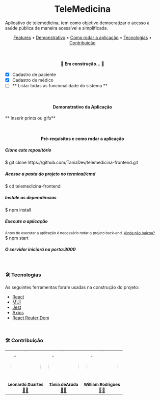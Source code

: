 <h1 align="center">TeleMedicina</h1>

<p>Aplicativo de telemedicina, tem como objetivo democratizar o acesso a saúde pública de maneira acessível e simplificada.</p>

<p align="center">
 <a href="#features">Features</a> •
 <a href="#demonstrativo">Demonstrativo</a> • 
  <a href="#comoRodar">Como rodar a aplicação</a> • 
 <a href="#tecnologias">Tecnologias</a> • 
 <a href="#contribuicao">Contribuição</a> 
</p>

<br/><h4 align="center" id="features"> 
	🚧  Em construção...  🚧
</h4>

- [x] Cadastro de paciente
- [x] Cadastro de médico
- [ ] ** Listar todas as funcionalidade do sistema **

<br/><h4 align="center" id="demonstrativo">Demonstrativo da Aplicação</h4>

<p>** Inserir prints ou gifs**</p>

<br/><h4 align="center" id="comoRodar">Pré-requisitos e como rodar a aplicação</h4>

<h5>Clone este repositório</h5>
$ git clone https://github.com/TaniaDev/telemedicina-frontend.git

<h5>Acesse a pasta do projeto no terminal/cmd</h5>
$ cd telemedicina-frontend

<h5>Instale as dependências</h5>
$ npm install

<h5>Execute a aplicação</h5>
<small>Antes de executar a aplicação é necessário rodar o projeto back-end. <a href="https://github.com/TaniaDev/telemedicina-backend">Ainda não baixou?</a></small>
<br/>$ npm start

<h5> O servidor iniciará na porta:3000</h5>

<br/><h3 id="tecnologias">🛠 Tecnologias</h3>

As seguintes ferramentas foram usadas na construção do projeto:
- [React](https://pt-br.reactjs.org/)
- [MUI](https://mui.com/pt/)
- [Jest](https://jestjs.io/pt-BR/)
- [Axios](https://axios-http.com/docs/intro)
- [React Router Dom ](https://v5.reactrouter.com/web/guides/quick-start)

<br/><h3 id="contribuicao"> 🛠 Contribuição</h3>

<table>
	<tr>
	    <td align="center"><a href="https://github.com/LeonhardDuarth13"><img 				style="border-radius: 50%;" 	src="https://avatars.githubusercontent.com/u/61330383?v=4" width="100px;" alt=""/><br /><sub><b>Leonardo Duartes</b></sub></a><br /><a href="https://github.com/LeonhardDuarth13" title="Github Leonardo">👨‍🚀</a></td>
	    <td align="center"><a href="https://github.com/TaniaDev"><img 				style="border-radius: 50%;" 	src="https://avatars.githubusercontent.com/u/60274024?v=4" width="100px;" alt=""/><br /><sub><b>Tânia deAruda</b></sub></a><br /><a href="https://github.com/TaniaDev" title="Github Leonardo">👨‍🚀</a></td>
	    <td align="center"><a href="https://github.com/wrodriguess"><img 				style="border-radius: 50%;" 	src="https://avatars.githubusercontent.com/u/56493042?v=4" width="100px;" alt=""/><br /><sub><b>William Rodrigues</b></sub></a><br /><a href="https://github.com/wrodriguess" title="Github William">👨‍🚀</a></td>
	</tr>
</table>
